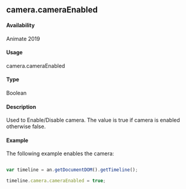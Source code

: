 ## camera.cameraEnabled	

#### Availability

Animate 2019

#### Usage

camera.cameraEnabled	

#### Type

Boolean 

#### Description

Used to Enable/Disable camera. The value is true if camera is enabled otherwise false.

#### Example

The following example enables the camera:

```javascript

var timeline = an.getDocumentDOM().getTimeline();

timeline.camera.cameraEnabled = true;

```